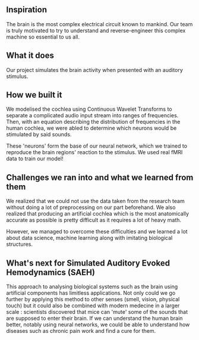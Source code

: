 ## Inspiration
The brain is the most complex electrical circuit known to mankind. Our team is truly motivated to try to understand and reverse-engineer this complex machine so essential to us all.

## What it does
Our project simulates the brain activity when presented with an auditory stimulus.

## How we built it
We modelised the cochlea using Continuous Wavelet Transforms to separate a complicated audio input stream into ranges of frequencies. Then, with an equation describing the distribution of frequencies in the human cochlea, we were abled to determine which neurons would be stimulated by said sounds.

These 'neurons' form the base of our neural network, which we trained to reproduce the brain regions' reaction to the stimulus. We used real fMRI data to train our model!

## Challenges we ran into and what we learned from them
We realized that we could not use the data taken from the research team without doing a lot of preprocessing on our part beforehand. We also realized that producing an artificial cochlea which is the most anatomically accurate as possible is pretty difficult as it requires a lot of heavy math.

However, we managed to overcome these difficulties and we learned a lot about data science, machine learning along with imitating biological structures.

## What's next for Simulated Auditory Evoked Hemodynamics (SAEH)
This approach to analysing biological systems such as the brain using artificial components has limitless applications. Not only could we go further by applying this method to other senses (smell, vision, physical touch) but it could also be combined with modern medecine in a larger scale : scientists discovered that mice can 'mute' some of the sounds that are supposed to enter their brain. If we can understand the human brain better, notably using neural networks, we could be able to understand how diseases such as chronic pain work and find a cure for them.
